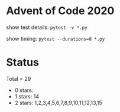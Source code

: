 Advent of Code 2020
===================

show test details:
```pytest -v *.py```

show timing:
```pytest --durations=0 *.py```

Status
======

Total = 29

- 0 stars: 
- 1 stars: 14
- 2 stars: 1,2,3,4,5,6,7,8,9,10,11,12,13,15